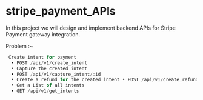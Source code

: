 # stripe_payment_APIs
In this project we will design and implement backend APIs for Stripe Payment gateway integration.

Problem :~
```js
 Create intent for payment
  • POST /api/v1/create_intent
  • Capture the created intent
  • POST /api/v1/capture_intent/:id
  • Create a refund for the created intent • POST /api/v1/create_refund/:id
  • Get a List of all intents
  • GET /api/v1/get_intents
```
